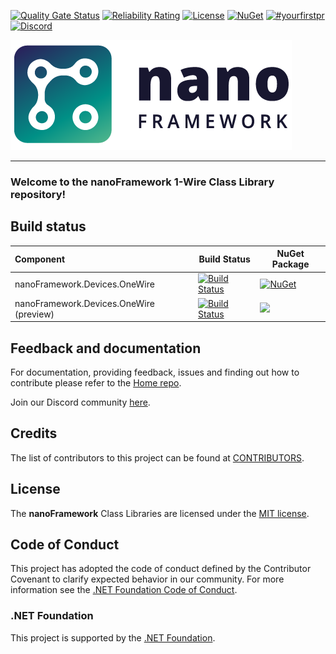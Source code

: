 [![Quality Gate Status](https://sonarcloud.io/api/project_badges/measure?project=nanoframework_lib-nanoFramework.Devices.OneWire&metric=alert_status)](https://sonarcloud.io/dashboard?id=nanoframework_lib-nanoFramework.Devices.OneWire) [![Reliability Rating](https://sonarcloud.io/api/project_badges/measure?project=nanoframework_lib-nanoFramework.Devices.OneWire&metric=reliability_rating)](https://sonarcloud.io/dashboard?id=nanoframework_lib-nanoFramework.Devices.OneWire) [![License](https://img.shields.io/badge/License-MIT-blue.svg)](LICENSE) [![NuGet](https://img.shields.io/nuget/dt/nanoFramework.Devices.OneWire.svg?label=NuGet&style=flat&logo=nuget)](https://www.nuget.org/packages/nanoFramework.Devices.OneWire/) [![#yourfirstpr](https://img.shields.io/badge/first--timers--only-friendly-blue.svg)](https://github.com/nanoframework/Home/blob/master/CONTRIBUTING.md) [![Discord](https://img.shields.io/discord/478725473862549535.svg?logo=discord&logoColor=white&label=Discord&color=7289DA)](https://discord.gg/gCyBu8T)

![nanoFramework logo](https://github.com/nanoframework/Home/blob/master/resources/logo/nanoFramework-repo-logo.png)

-----

### Welcome to the **nanoFramework** 1-Wire Class Library repository!

## Build status

| Component | Build Status | NuGet Package |
|:-|---|---|
| nanoFramework.Devices.OneWire | [![Build Status](https://dev.azure.com/nanoframework/nanoFramework.Devices.OneWire/_apis/build/status/nanoframework.lib-nanoFramework.Devices.OneWire?branchName=develop)](https://dev.azure.com/nanoframework/nanoFramework.Devices.OneWire/_build/latest?definitionId=15?branchName=master) | [![NuGet](https://img.shields.io/nuget/v/nanoFramework.Devices.OneWire.svg?label=NuGet&style=flat&logo=nuget)](https://www.nuget.org/packages/nanoFramework.Devices.OneWire/)  |
| nanoFramework.Devices.OneWire (preview) | [![Build Status](https://dev.azure.com/nanoframework/nanoFramework.Devices.OneWire/_apis/build/status/nanoframework.lib-nanoFramework.Devices.OneWire?branchName=develop)](https://dev.azure.com/nanoframework/nanoFramework.Devices.OneWire/_build/latest?definitionId=15?branchName=develop) | [![](https://badgen.net/badge/NuGet/preview/D7B023?icon=https://simpleicons.now.sh/azuredevops/fff)](https://dev.azure.com/nanoframework/feed/_packaging?_a=package&feed=sandbox&package=nanoFramework.Devices.OneWire&protocolType=NuGet&view=overview) |

## Feedback and documentation

For documentation, providing feedback, issues and finding out how to contribute please refer to the [Home repo](https://github.com/nanoframework/Home).

Join our Discord community [here](https://discord.gg/gCyBu8T).

## Credits

The list of contributors to this project can be found at [CONTRIBUTORS](https://github.com/nanoframework/Home/blob/master/CONTRIBUTORS.md).

## License

The **nanoFramework** Class Libraries are licensed under the [MIT license](LICENSE.md).

## Code of Conduct

This project has adopted the code of conduct defined by the Contributor Covenant to clarify expected behavior in our community.
For more information see the [.NET Foundation Code of Conduct](https://dotnetfoundation.org/code-of-conduct).

### .NET Foundation

This project is supported by the [.NET Foundation](https://dotnetfoundation.org).
